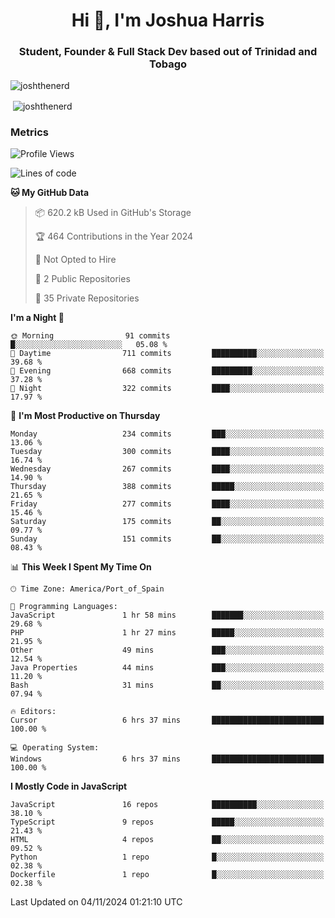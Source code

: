 <h1 align="center">Hi 👋, I'm Joshua Harris</h1>
<h3 align="center">Student, Founder & Full Stack Dev based out of Trinidad and Tobago</h3>

<p align="left"> <img src="https://komarev.com/ghpvc/?username=JoshTheDeveloperr" alt="joshthenerd" /> </p>

<p>&nbsp;<img align="center" src="https://github-readme-stats.vercel.app/api?username=JoshTheDeveloperr&show_icons=true&count_private=true" alt="joshthenerd" /></p>

### Metrics

<!--START_SECTION:waka-->
![Profile Views](http://img.shields.io/badge/Profile%20Views-0-blue)

![Lines of code](https://img.shields.io/badge/From%20Hello%20World%20I%27ve%20Written-3.6%20million%20lines%20of%20code-blue)

**🐱 My GitHub Data** 

> 📦 620.2 kB Used in GitHub's Storage 
 > 
> 🏆 464 Contributions in the Year 2024
 > 
> 🚫 Not Opted to Hire
 > 
> 📜 2 Public Repositories 
 > 
> 🔑 35 Private Repositories 
 > 
**I'm a Night 🦉** 

```text
🌞 Morning                91 commits          █░░░░░░░░░░░░░░░░░░░░░░░░   05.08 % 
🌆 Daytime                711 commits         ██████████░░░░░░░░░░░░░░░   39.68 % 
🌃 Evening                668 commits         █████████░░░░░░░░░░░░░░░░   37.28 % 
🌙 Night                  322 commits         ████░░░░░░░░░░░░░░░░░░░░░   17.97 % 
```
📅 **I'm Most Productive on Thursday** 

```text
Monday                   234 commits         ███░░░░░░░░░░░░░░░░░░░░░░   13.06 % 
Tuesday                  300 commits         ████░░░░░░░░░░░░░░░░░░░░░   16.74 % 
Wednesday                267 commits         ████░░░░░░░░░░░░░░░░░░░░░   14.90 % 
Thursday                 388 commits         █████░░░░░░░░░░░░░░░░░░░░   21.65 % 
Friday                   277 commits         ████░░░░░░░░░░░░░░░░░░░░░   15.46 % 
Saturday                 175 commits         ██░░░░░░░░░░░░░░░░░░░░░░░   09.77 % 
Sunday                   151 commits         ██░░░░░░░░░░░░░░░░░░░░░░░   08.43 % 
```


📊 **This Week I Spent My Time On** 

```text
🕑︎ Time Zone: America/Port_of_Spain

💬 Programming Languages: 
JavaScript               1 hr 58 mins        ███████░░░░░░░░░░░░░░░░░░   29.68 % 
PHP                      1 hr 27 mins        █████░░░░░░░░░░░░░░░░░░░░   21.95 % 
Other                    49 mins             ███░░░░░░░░░░░░░░░░░░░░░░   12.54 % 
Java Properties          44 mins             ███░░░░░░░░░░░░░░░░░░░░░░   11.20 % 
Bash                     31 mins             ██░░░░░░░░░░░░░░░░░░░░░░░   07.94 % 

🔥 Editors: 
Cursor                   6 hrs 37 mins       █████████████████████████   100.00 % 

💻 Operating System: 
Windows                  6 hrs 37 mins       █████████████████████████   100.00 % 
```

**I Mostly Code in JavaScript** 

```text
JavaScript               16 repos            ██████████░░░░░░░░░░░░░░░   38.10 % 
TypeScript               9 repos             █████░░░░░░░░░░░░░░░░░░░░   21.43 % 
HTML                     4 repos             ██░░░░░░░░░░░░░░░░░░░░░░░   09.52 % 
Python                   1 repo              █░░░░░░░░░░░░░░░░░░░░░░░░   02.38 % 
Dockerfile               1 repo              █░░░░░░░░░░░░░░░░░░░░░░░░   02.38 % 
```




 Last Updated on 04/11/2024 01:21:10 UTC
<!--END_SECTION:waka-->
